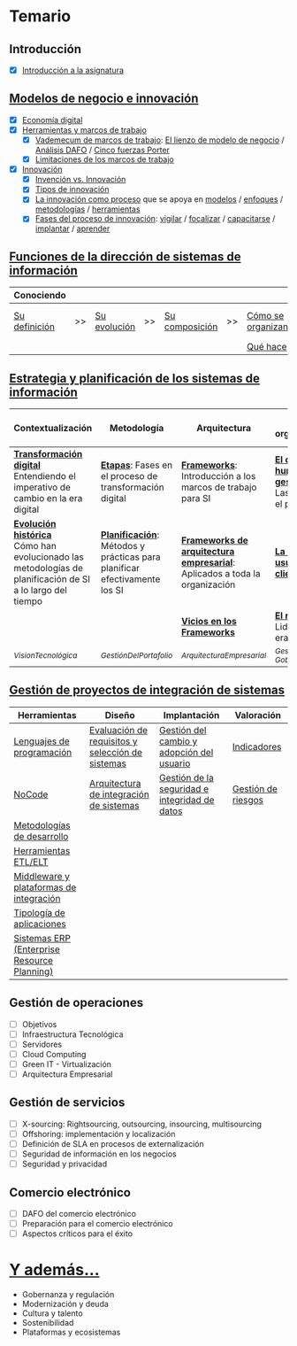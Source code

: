 # Temario

## Introducción

- [x] [Introducción a la asignatura](/temario/00-introduccion/README.md)

## [Modelos de negocio e innovación](/temario/01-modelosNegocioInnovacion/README.md)

- [x] [Economía digital](/temario/01-modelosNegocioInnovacion/economiaDigital.md)
- [x] [Herramientas y marcos de trabajo](/temario/01-modelosNegocioInnovacion/marcosDeTrabajo.md)
  - [x] [Vademecum de marcos de trabajo](/temario/01-modelosNegocioInnovacion/marcosDeTrabajoVademecum.md): [El lienzo de modelo de negocio](/temario/01-modelosNegocioInnovacion/lienzoModeloNegocio/README.md) / [Análisis DAFO](/temario/01-modelosNegocioInnovacion/analisisDAFO/README.md) / [Cinco fuerzas Porter](/temario/01-modelosNegocioInnovacion/fiveForces/README.md)
  - [x] [Limitaciones de los marcos de trabajo](/temario/01-modelosNegocioInnovacion/antiPatrones.md)
- [x] [Innovación](/temario/01-modelosNegocioInnovacion/innovacion/README.md)
  - [x] [Invención vs. Innovación](/temario/01-modelosNegocioInnovacion/innovacion/invencionVsInnovacion.md)
  - [x] [Tipos de innovación](/temario/01-modelosNegocioInnovacion/innovacion/tipos.md)
  - [x] [La innovación como proceso](/temario/01-modelosNegocioInnovacion/innovacion/proceso.md) que se apoya en [modelos](/temario/01-modelosNegocioInnovacion/innovacion/modelos.md) / [enfoques](/temario/01-modelosNegocioInnovacion/innovacion/enfoques.md) / [metodologías](/temario/01-modelosNegocioInnovacion/innovacion/metodologías.md) / [herramientas](/temario/01-modelosNegocioInnovacion/innovacion/herramientas.md)
  - [x] [Fases del proceso de innovación](/temario/01-modelosNegocioInnovacion/innovacion/proceso.md): [vigilar](/temario/01-modelosNegocioInnovacion/innovacion/vigilanciaTecnologica.md) / [focalizar](/temario/01-modelosNegocioInnovacion/innovacion/focalizar.md) / [capacitarse](/temario/01-modelosNegocioInnovacion/innovacion/capacitarse.md) / [implantar](/temario/01-modelosNegocioInnovacion/innovacion/implantar.md) / [aprender](/temario/01-modelosNegocioInnovacion/innovacion/aprender.md)

## [Funciones de la dirección de sistemas de información](/temario/02-funcionesDSI/README.md)

<div align=center>

|Conociendo|||||||||
|-|-|-|-|-|-|-|-|-|
|[Su definición](/temario/02-funcionesDSI/definicion.md)|>>|[Su evolución](/temario/02-funcionesDSI/evolucion.md)|>>|[Su composición](/temario/02-funcionesDSI/componentes.md)|>>|[Cómo se organizan](/temario/02-funcionesDSI/organizacion.md)|>>|[Qué  actividades abarca](/temario/02-funcionesDSI/actividades.md)
|||||||[Qué hace](/temario/02-funcionesDSI/elDirector.md)

</div>

## [Estrategia y planificación de los sistemas de información](03-estrategia/README.md)

|Contextualización|Metodología|Arquitectura|Aspectos organizacionales|Aspectos técnicos y de control|
|-|-|-|-|-|
|[**Transformación digital**](03-estrategia/transformacionDigital.md)<br>Entendiendo el imperativo de cambio en la era digital|[**Etapas**](03-estrategia/etapas.md): Fases en el proceso de transformación digital|[**Frameworks**](03-estrategia/frameworks.md): Introducción a los marcos de trabajo para SI|[**El capital humano y su gestión**](03-estrategia/gestionCapitalHumano.md)<br>Las personas en el proceso|[**Ciberseguridad**](03-estrategia/ciberseguridad.md): Protección de activos de información|
|[**Evolución histórica**](03-estrategia/evolucion.md)<br>Cómo han evolucionado las metodologías de planificación de SI a lo largo del tiempo|[**Planificación**](03-estrategia/planificacion.md): Métodos y prácticas para planificar efectivamente los SI|[**Frameworks de arquitectura empresarial**](03-estrategia/frameworksArquitecturaEmpresarial.md): Aplicados a toda la organización|[**La organización: usuarios-clientes**](03-estrategia/organizacion.md)|[**Evaluación y control de proyectos**](03-estrategia/evaluacionProyectos.md)|
|||[**Vicios en los Frameworks**](03-estrategia/viciosFrameworks.md)|[**El rol del CIO**](03-estrategia/rolDelCIO.md)<br>Liderazgo en la era digital||
|<sub>*VisionTecnológica*|<sub>*GestiónDelPortafolio*|<sub>*ArquitecturaEmpresarial*|<sub>*GestiónDelTalento, GobiernoDeTI*|<sub>*GestiónDeRiesgos*|

## [Gestión de proyectos de integración de sistemas](04-gestionPY/README.md)

|Herramientas|Diseño|Implantación|Valoración|
|-|-|-|-|
|[Lenguajes de programación](04-gestionPY/lenguajesProgramacion.md)|[Evaluación de requisitos y selección de sistemas](04-gestionPY/requisitos.md)|[Gestión del cambio y adopción del usuario](04-gestionPY/gestionDelCambio.md)|[Indicadores](04-gestionPY/indicadores.md)|
|[NoCode](04-gestionPY/noCode.md)|[Arquitectura de integración de sistemas](arquitectura.md)|[Gestión de la seguridad e integridad de datos](04-gestionPY/gestionSeguridad.md)|[Gestión de riesgos](04-gestionPY/riesgos.md)|
|[Metodologías de desarrollo](04-gestionPY/metodologiasDesarrollo.md)
|[Herramientas ETL/ELT](04-gestionPY/etl.md)
|[Middleware y plataformas de integración](04-gestionPY/middleware.md)
|[Tipología de aplicaciones](04-gestionPY/tipologia.md)
|[Sistemas ERP (Enterprise Resource Planning)](04-gestionPY/erp.md)

## Gestión de operaciones

- [ ] Objetivos
- [ ] Infraestructura Tecnológica
- [ ] Servidores
- [ ] Cloud Computing
- [ ] Green IT - Virtualización
- [ ] Arquitectura Empresarial

## Gestión de servicios

- [ ] X-sourcing: Rightsourcing, outsourcing, insourcing, multisourcing
- [ ] Offshoring: implementación y localización
- [ ] Definición de SLA en procesos de externalización
- [ ] Seguridad de información en los negocios
- [ ] Seguridad y privacidad

## Comercio electrónico

- [ ] DAFO del comercio electrónico
- [ ] Preparación para el comercio electrónico
- [ ] Aspectos críticos para el éxito

# [Y además...](/documentos/refactoring/temasPropuestosCompleto.md)

- Gobernanza y regulación
- Modernización y deuda
- Cultura y talento
- Sostenibilidad
- Plataformas y ecosistemas
